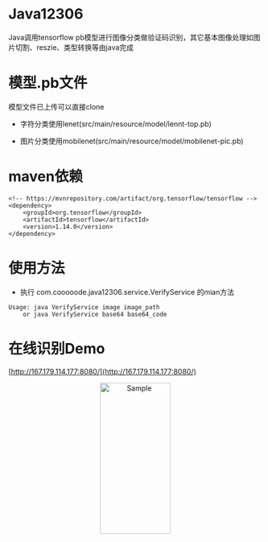 # Java12306
Java调用tensorflow pb模型进行图像分类做验证码识别，其它基本图像处理如图片切割、reszie、类型转换等由java完成

模型.pb文件
=
模型文件已上传可以直接clone

  - 字符分类使用lenet(src/main/resource/model/lennt-top.pb)   
  
  - 图片分类使用mobilenet(src/main/resource/model/mobilenet-pic.pb)

maven依赖
=
```
<!-- https://mvnrepository.com/artifact/org.tensorflow/tensorflow -->
<dependency>
    <groupId>org.tensorflow</groupId>
    <artifactId>tensorflow</artifactId>
    <version>1.14.0</version>
</dependency>
```
使用方法
=
  - 执行 com.cooooode.java12306.service.VerifyService 的mian方法
  
  ```
  Usage: java VerifyService image image_path
      or java VerifyService base64 base64_code
 ```
在线识别Demo
=
[http://167.179.114.177:8080/](http://167.179.114.177:8080/)
<p align="center">
	<img src="https://github.com/vua/Java12306/blob/master/image/%E5%9C%A8%E7%BA%BF%E9%AA%8C%E8%AF%81%E5%9B%BE.png" alt="Sample"  width="140" height="300">
</p>
